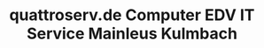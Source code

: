 ---
title: "quattroserv.de Computer EDV IT Service Mainleus Kulmbach"
url: /mainleus/quattroserv-de-computer-edv-it-service-mainleus-kulmbach/
shop: Computer
---